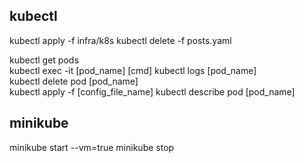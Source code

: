 ## kubectl

kubectl apply -f infra/k8s
kubectl delete -f posts.yaml

kubectl get pods  
kubectl exec -it [pod_name] [cmd]
kubectl logs [pod_name]  
kubectl delete pod [pod_name]  
kubectl apply -f [config_file_name]
kubectl describe pod [pod_name]

## minikube

minikube start --vm=true
minikube stop
